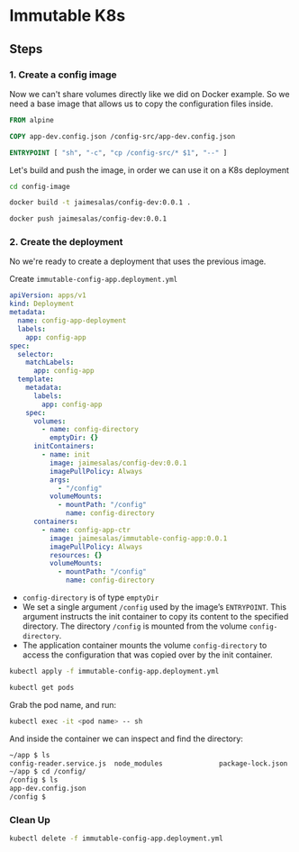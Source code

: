# Immutable K8s

## Steps

### 1. Create a config image

Now we can't share volumes directly like we did on Docker example. So we need a base image that allows us to copy the configuration files inside.

```Dockerfile
FROM alpine

COPY app-dev.config.json /config-src/app-dev.config.json

ENTRYPOINT [ "sh", "-c", "cp /config-src/* $1", "--" ]
```

Let's build and push the image, in order we can use it on a K8s deployment

```bash
cd config-image
```

```bash
docker build -t jaimesalas/config-dev:0.0.1 .
```

```bash
docker push jaimesalas/config-dev:0.0.1
```

### 2. Create the deployment

No we're ready to create a deployment that uses the previous image.

Create `immutable-config-app.deployment.yml`

```yml
apiVersion: apps/v1
kind: Deployment
metadata:
  name: config-app-deployment
  labels:
    app: config-app
spec:
  selector:
    matchLabels:
      app: config-app
  template:
    metadata:
      labels:
        app: config-app
    spec:
      volumes:
        - name: config-directory
          emptyDir: {}
      initContainers:
        - name: init
          image: jaimesalas/config-dev:0.0.1
          imagePullPolicy: Always
          args:
            - "/config"
          volumeMounts:
            - mountPath: "/config"
              name: config-directory
      containers:
        - name: config-app-ctr
          image: jaimesalas/immutable-config-app:0.0.1
          imagePullPolicy: Always
          resources: {}
          volumeMounts:
            - mountPath: "/config"
              name: config-directory

```

* `config-directory` is of type `emptyDir`
* We set a single argument `/config` used by the image’s `ENTRYPOINT`. This argument instructs the init container to copy its content to the specified directory. The directory `/config` is mounted from the volume `config-directory`.
* The application container mounts the volume `config-directory` to access the configuration that was copied over by the init container.

```bash
kubectl apply -f immutable-config-app.deployment.yml
```

```bash
kubectl get pods
```

Grab the pod name, and run:

```bash
kubectl exec -it <pod name> -- sh
```

And inside the container we can inspect and find the directory:

```sh
~/app $ ls
config-reader.service.js  node_modules              package-lock.json         package.json              server.js                 start-server.js
~/app $ cd /config/
/config $ ls
app-dev.config.json
/config $ 
```

### Clean Up

```bash
kubectl delete -f immutable-config-app.deployment.yml 
```